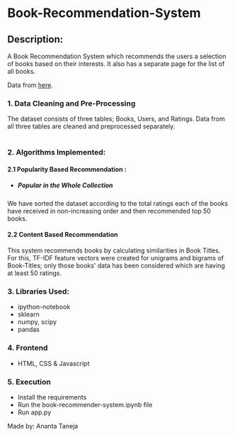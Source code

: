 # Book-Recommendation-System

## Description:
<p>A Book Recommendation System which recommends the users a selection of books based on their interests.
It also has a separate page for the list of all books.</p>
<p>Data from <a href="https://www.kaggle.com/datasets/arashnic/book-recommendation-dataset">here</a>.</p>

### 1. Data Cleaning and Pre-Processing
The dataset consists of three tables; Books, Users, and Ratings. Data from all three tables are cleaned and preprocessed separately.<br><br>

### 2. Algorithms Implemented:
#### 2.1 Popularity Based Recommendation :

* ##### Popular in the Whole Collection <br>
We have sorted the dataset according to the total ratings each of the books have received in non-increasing order and then recommended top 50 books.

#### 2.2 Content Based Recommendation
This system recommends books by calculating similarities in Book Titles. For this, TF-IDF feature vectors were created for unigrams and bigrams of Book-Titles; only those books' data has been considered which are having at least 50 ratings.

### 3. Libraries Used:

* ipython-notebook
* sklearn
* numpy, scipy
* pandas

### 4. Frontend

* HTML, CSS & Javascript

### 5. Execution
* Install the requirements
* Run the book-recommender-system.ipynb file
* Run app.py

Made by:
Ananta Taneja